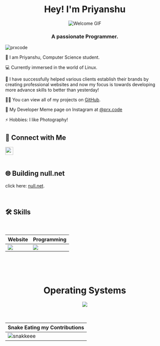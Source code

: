 <!--<!DOCTYPE html>
<html lang="en">
<head>
    <meta charset="UTF-8">
    <meta name="viewport" content="width=device-width, initial-scale=1.0">
    <title>Priyanshu's Profile</title>
    <style>
        body {
            font-family: Arial, sans-serif;
            margin: 20px;
        }
        img {
            max-width: 100%;
        }
    </style>
</head>
<body>
-->
<!-- 
     This content is protected! 
     Watermark: prxcode 
-->

<h1 align="center">Hey! I'm Priyanshu</h1>
<div align="center">
    <img src="https://user-images.githubusercontent.com/119114162/224994258-80e12746-1bc3-4502-ac06-52570e2c7a83.gif" alt="Welcome GIF">
</div>
<h3 align="center">A passionate Programmer.</h3>

<p align="left">
    <img src="https://komarev.com/ghpvc/?username=prxcode&label=Profile%20views&color=0e75b6&style=flat" alt="prxcode" />
</p>

<p> 🌱 I am Priyanshu, Computer Science student.  

<p>💻 Currently immersed in the world of Linux. </p>

<p>🤝 I have successfully helped various clients establish their brands by creating professional websites and now my focus is towards developing more advance skills to better than yesterday!</p>

<p>👨‍💻 You can view all of my projects on <a href="https://github.com/prxcode?tab=repositories" target="_blank">GitHub</a>.</p>

<p>🎨 My Developer Meme page on Instagram at <a href="https://instagram.com/prx.code" target="_blank">@prx.code</a></p>

<p>⚡ Hobbies: I like Photography!</p>
<!-- 
     This content is protected. 
     Watermark: prxcode 
-->

## 🔗 Connect with Me

<div align="left">
  <a href="https://instagram.com/prx.code" target="_blank">
      <img align="center" src="https://raw.githubusercontent.com/prxcode/prxcode/main/icons/instapix.png" alt="prx.design" height="25" width="25" />
  </a>
</div>

<br>

## 🌐 Building null.net

click here: [null.net](https://nullnet.netlify.app).

<br>

## 🛠️ Skills



<br>
<!-- 
     This content is protected
     Watermark: prxcode 
-->

<div align="center">






<div align="Center">

| Website | Programming |
| ------------- | ------------- |
| <img src="https://skillicons.dev/icons?i=html,css,js,figma,react"/> | <img src="https://skillicons.dev/icons?i=bash,py,c,sublime,github"/> |

</div>

<br>
<br>
<br>

<div align="Center">
<h1>Operating Systems</h1>

<img src="https://skillicons.dev/icons?i=windows,kali"/>

</div>

<br>
<br>

| Snake Eating my Contributions  |
| ------------------------------------------|
| ![snakkeee](https://github.com/user-attachments/assets/767354e9-fe1e-4009-b421-2f49388bfda5) | 


<!----
<div align="center">
   <br/>
    <img alt="My GitHub Statistics" src="https://github-readme-stats-git-masterrstaa-rickstaa.vercel.app/api/top-langs/?username=prxcode&langs_count=8&layout=compact&theme=dark" height="192px"/>
    <br/>
</div> --->
<!-- 
     This content is protected. 
     Watermark: artistic.py 
-->
</body>
</html>
